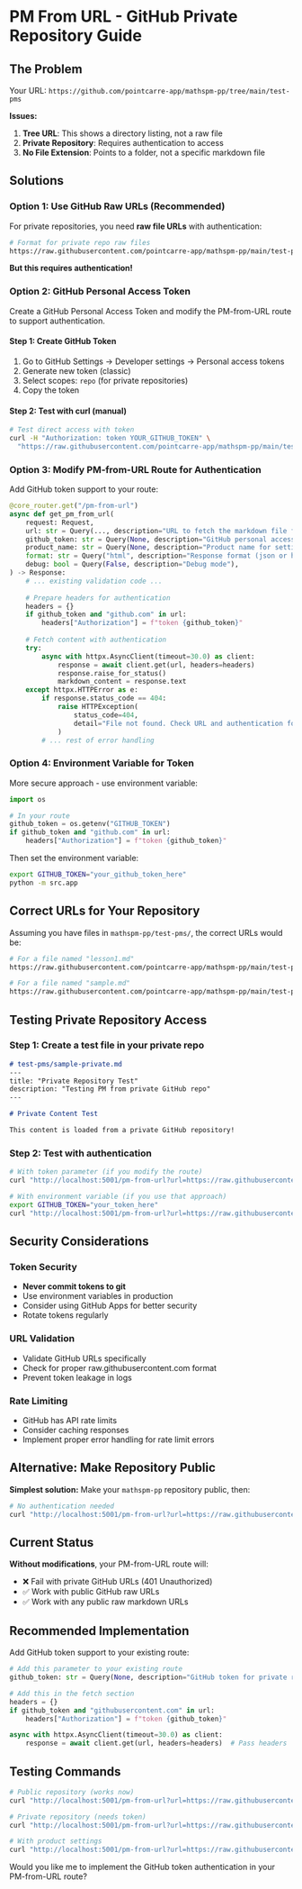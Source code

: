 # PM From URL - GitHub Private Repository Guide

## The Problem

Your URL: `https://github.com/pointcarre-app/mathspm-pp/tree/main/test-pms`

**Issues:**
1. **Tree URL**: This shows a directory listing, not a raw file
2. **Private Repository**: Requires authentication to access
3. **No File Extension**: Points to a folder, not a specific markdown file

## Solutions

### Option 1: Use GitHub Raw URLs (Recommended)

For private repositories, you need **raw file URLs** with authentication:

```bash
# Format for private repo raw files
https://raw.githubusercontent.com/pointcarre-app/mathspm-pp/main/test-pms/your-file.md
```

**But this requires authentication!**

### Option 2: GitHub Personal Access Token

Create a GitHub Personal Access Token and modify the PM-from-URL route to support authentication.

#### Step 1: Create GitHub Token
1. Go to GitHub Settings → Developer settings → Personal access tokens
2. Generate new token (classic)
3. Select scopes: `repo` (for private repositories)
4. Copy the token

#### Step 2: Test with curl (manual)
```bash
# Test direct access with token
curl -H "Authorization: token YOUR_GITHUB_TOKEN" \
  "https://raw.githubusercontent.com/pointcarre-app/mathspm-pp/main/test-pms/sample-file.md"
```

### Option 3: Modify PM-from-URL Route for Authentication

Add GitHub token support to your route:

```python
@core_router.get("/pm-from-url")
async def get_pm_from_url(
    request: Request,
    url: str = Query(..., description="URL to fetch the markdown file from"),
    github_token: str = Query(None, description="GitHub personal access token for private repos"),
    product_name: str = Query(None, description="Product name for settings"),
    format: str = Query("html", description="Response format (json or html)", regex="^(json|html)$"),
    debug: bool = Query(False, description="Debug mode"),
) -> Response:
    # ... existing validation code ...
    
    # Prepare headers for authentication
    headers = {}
    if github_token and "github.com" in url:
        headers["Authorization"] = f"token {github_token}"
    
    # Fetch content with authentication
    try:
        async with httpx.AsyncClient(timeout=30.0) as client:
            response = await client.get(url, headers=headers)
            response.raise_for_status()
            markdown_content = response.text
    except httpx.HTTPError as e:
        if response.status_code == 404:
            raise HTTPException(
                status_code=404, 
                detail="File not found. Check URL and authentication for private repos."
            )
        # ... rest of error handling
```

### Option 4: Environment Variable for Token

More secure approach - use environment variable:

```python
import os

# In your route
github_token = os.getenv("GITHUB_TOKEN")
if github_token and "github.com" in url:
    headers["Authorization"] = f"token {github_token}"
```

Then set the environment variable:
```bash
export GITHUB_TOKEN="your_github_token_here"
python -m src.app
```

## Correct URLs for Your Repository

Assuming you have files in `mathspm-pp/test-pms/`, the correct URLs would be:

```bash
# For a file named "lesson1.md"
https://raw.githubusercontent.com/pointcarre-app/mathspm-pp/main/test-pms/lesson1.md

# For a file named "sample.md"
https://raw.githubusercontent.com/pointcarre-app/mathspm-pp/main/test-pms/sample.md
```

## Testing Private Repository Access

### Step 1: Create a test file in your private repo
```markdown
# test-pms/sample-private.md
---
title: "Private Repository Test"
description: "Testing PM from private GitHub repo"
---

# Private Content Test

This content is loaded from a private GitHub repository!
```

### Step 2: Test with authentication
```bash
# With token parameter (if you modify the route)
curl "http://localhost:5001/pm-from-url?url=https://raw.githubusercontent.com/pointcarre-app/mathspm-pp/main/test-pms/sample-private.md&github_token=YOUR_TOKEN"

# With environment variable (if you use that approach)
export GITHUB_TOKEN="your_token_here"
curl "http://localhost:5001/pm-from-url?url=https://raw.githubusercontent.com/pointcarre-app/mathspm-pp/main/test-pms/sample-private.md"
```

## Security Considerations

### Token Security
- **Never commit tokens to git**
- Use environment variables in production
- Consider using GitHub Apps for better security
- Rotate tokens regularly

### URL Validation
- Validate GitHub URLs specifically
- Check for proper raw.githubusercontent.com format
- Prevent token leakage in logs

### Rate Limiting
- GitHub has API rate limits
- Consider caching responses
- Implement proper error handling for rate limit errors

## Alternative: Make Repository Public

**Simplest solution:** Make your `mathspm-pp` repository public, then:

```bash
# No authentication needed
curl "http://localhost:5001/pm-from-url?url=https://raw.githubusercontent.com/pointcarre-app/mathspm-pp/main/test-pms/your-file.md"
```

## Current Status

**Without modifications**, your PM-from-URL route will:
- ❌ Fail with private GitHub URLs (401 Unauthorized)
- ✅ Work with public GitHub raw URLs
- ✅ Work with any public raw markdown URLs

## Recommended Implementation

Add GitHub token support to your existing route:

```python
# Add this parameter to your existing route
github_token: str = Query(None, description="GitHub token for private repos")

# Add this in the fetch section
headers = {}
if github_token and "githubusercontent.com" in url:
    headers["Authorization"] = f"token {github_token}"

async with httpx.AsyncClient(timeout=30.0) as client:
    response = await client.get(url, headers=headers)  # Pass headers
```

## Testing Commands

```bash
# Public repository (works now)
curl "http://localhost:5001/pm-from-url?url=https://raw.githubusercontent.com/microsoft/vscode/main/README.md"

# Private repository (needs token)
curl "http://localhost:5001/pm-from-url?url=https://raw.githubusercontent.com/pointcarre-app/mathspm-pp/main/test-pms/file.md&github_token=YOUR_TOKEN"

# With product settings
curl "http://localhost:5001/pm-from-url?url=https://raw.githubusercontent.com/pointcarre-app/mathspm-pp/main/test-pms/file.md&github_token=YOUR_TOKEN&product_name=dataviz2"
```

Would you like me to implement the GitHub token authentication in your PM-from-URL route?
